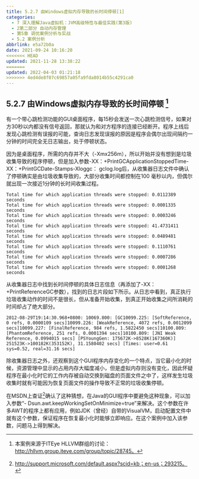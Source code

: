 ```yaml
---
title: 5.2.7 由Windows虚拟内存导致的长时间停顿[1]
categories: 
  - 7 深入理解Java虛拟机：JVM高级特性与最佳实践(第3版)
  - 2第二部分 自动内存管理
  - 第5章 调优案例分析与实战
  - 5.2 案例分析
abbrlink: e5a72b0a
date: 2021-09-24 10:16:20
<<<<<<< HEAD
updated: 2021-11-28 13:38:22
=======
updated: 2022-04-03 01:21:18
>>>>>>> 4ed4de8f07c69857a05fa9fda8014b55c4291ca0
---
```

## 5.2.7 由Windows虚拟内存导致的长时间停顿 [^1]
有一个带心跳检测功能的GUI桌面程序，每15秒会发送一次心跳检测信号，如果对方30秒以内都没有信号返回，那就认为和对方程序的连接已经断开。程序上线后发现心跳检测有误报的可能，查询日志发现误报的原因是程序会偶尔出现间隔约一分钟的时间完全无日志输出，处于停顿状态。

因为是桌面程序，所需的内存并不大（-Xmx256m），所以开始并没有想到是垃圾收集导致的程序停顿，但是加入参数-XX：+PrintGCApplicationStoppedTime-XX：+PrintGCDate-Stamps-Xloggc： gclog.log后，从收集器日志文件中确认了停顿确实是由垃圾收集导致的，大部分收集时间都控制在100 毫秒以内，但偶尔就出现一次接近1分钟的长时间收集过程。

```
Total time for which application threads were stopped: 0.0112389 seconds 
Total time for which application threads were stopped: 0.0001335 seconds 
Total time for which application threads were stopped: 0.0003246 seconds 
Total time for which application threads were stopped: 41.4731411 seconds 
Total time for which application threads were stopped: 0.0489481 seconds 
Total time for which application threads were stopped: 0.1110761 seconds 
Total time for which application threads were stopped: 0.0007286 seconds 
Total time for which application threads were stopped: 0.0001268 seconds
```
从收集器日志中找到长时间停顿的具体日志信息（再添加了-XX：+PrintReferenceGC参数），找到的日志片段如下所示。从日志中看到，真正执行垃圾收集动作的时间不是很长，但从准备开始收集，到真正开始收集之间所消耗的时间却占了绝大部分。

```
2012-08-29T19:14:30.968+0800: 10069.800: [GC10099.225: [SoftReference, 0 refs, 0.0000109 secs]10099.226: [WeakReference, 4072 refs, 0.0012099 secs]10099.227: [FinalReference, 984 refs, 1.5822450 secs]10100.809: [PhantomReference, 251 refs, 0.0001394 secs]10100.809: [JNI Weak Reference, 0.0994015 secs] [PSYoungGen: 175672K->8528K(167360K)] 251523K->100182K(353152K), 31.1580402 secs] [Times: user=0.61 sys=0.52, real=31.16 secs]
```
除收集器日志之外，还观察到这个GUI程序内存变化的一个特点，当它最小化的时候，资源管理中显示的占用内存大幅度减小，但是虚拟内存则没有变化，因此怀疑程序在最小化时它的工作内存被自动交换到磁盘的页面文件之中了，这样发生垃圾收集时就有可能因为恢复页面文件的操作导致不正常的垃圾收集停顿。

在MSDN上查证[^2]确认了这种猜想，在Java的GUI程序中要避免这种现象，可以加入参数“- Dsun.awt.keepWorkingSetOnMinimize=true”来解决。这个参数在许多AWT的程序上都有应用，例如JDK（曾经）自带的VisualVM，启动配置文件中就有这个参数，保证程序在恢复最小化时能够立即响应。在这个案例中加入该参数，问题马上得到解决。


[^1]: 本案例来源于ITEye HLLVM群组的讨论：http://hllvm.group.iteye.com/group/topic/28745。 
[^2]: http://support.microsoft.com/default.aspx?scid=kb；en-us；293215。
